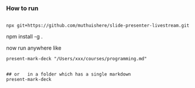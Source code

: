 

### How to run

```shell

npx git+https://github.com/muthuishere/slide-presenter-livestream.git
```



npm install -g .


now run anywhere like

```shell
present-mark-deck "/Users/xxx/courses/programming.md"
 
 
## or   in a folder which has a single markdown
present-mark-deck

```